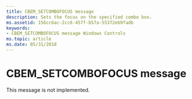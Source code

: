 ```yaml
---
title: CBEM_SETCOMBOFOCUS message
description: Sets the focus on the specified combo box.
ms.assetid: 156cc6ac-2cc6-457f-b57a-55372eb9fadb
keywords:
- CBEM_SETCOMBOFOCUS message Windows Controls
ms.topic: article
ms.date: 05/31/2018
---
```


# CBEM\_SETCOMBOFOCUS message

This message is not implemented.

 

 




